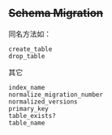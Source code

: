 ## ~~Schema Migration~~

同名方法如：

```
create_table
drop_table
```

其它

```
index_name
normalize_migration_number
normalized_versions
primary_key
table_exists?
table_name
```

